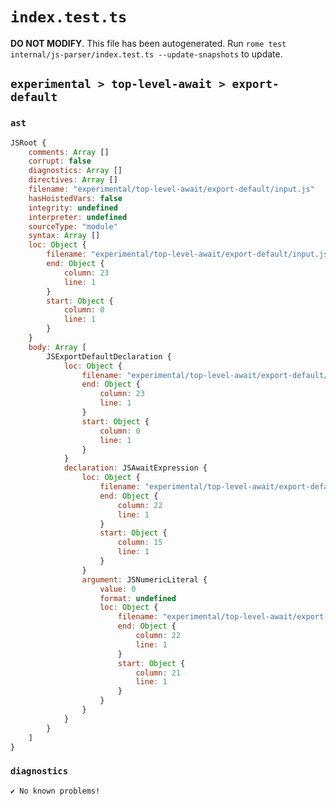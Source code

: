 # `index.test.ts`

**DO NOT MODIFY**. This file has been autogenerated. Run `rome test internal/js-parser/index.test.ts --update-snapshots` to update.

## `experimental > top-level-await > export-default`

### `ast`

```javascript
JSRoot {
	comments: Array []
	corrupt: false
	diagnostics: Array []
	directives: Array []
	filename: "experimental/top-level-await/export-default/input.js"
	hasHoistedVars: false
	integrity: undefined
	interpreter: undefined
	sourceType: "module"
	syntax: Array []
	loc: Object {
		filename: "experimental/top-level-await/export-default/input.js"
		end: Object {
			column: 23
			line: 1
		}
		start: Object {
			column: 0
			line: 1
		}
	}
	body: Array [
		JSExportDefaultDeclaration {
			loc: Object {
				filename: "experimental/top-level-await/export-default/input.js"
				end: Object {
					column: 23
					line: 1
				}
				start: Object {
					column: 0
					line: 1
				}
			}
			declaration: JSAwaitExpression {
				loc: Object {
					filename: "experimental/top-level-await/export-default/input.js"
					end: Object {
						column: 22
						line: 1
					}
					start: Object {
						column: 15
						line: 1
					}
				}
				argument: JSNumericLiteral {
					value: 0
					format: undefined
					loc: Object {
						filename: "experimental/top-level-await/export-default/input.js"
						end: Object {
							column: 22
							line: 1
						}
						start: Object {
							column: 21
							line: 1
						}
					}
				}
			}
		}
	]
}
```

### `diagnostics`

```
✔ No known problems!

```
